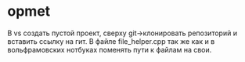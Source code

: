 # opmet


В vs создать пустой проект, сверху git->клонировать репозиторий и вставить ссылку на гит. 
В файле file_helper.cpp так же как и в вольфрамовских нотбуках поменять пути к файлам на свои. 
